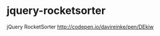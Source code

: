 jquery-rocketsorter
===================

jQuery RocketSorter
http://codepen.io/davireinke/pen/DEkiw
